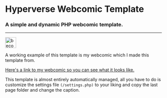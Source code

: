 # Hyperverse Webcomic Template
### A simple and dynamic PHP webcomic template.
---

<a href="https://www.patreon.com/bePatron?u=17106861" data-patreon-widget-type="become-patron-button"><img alt="become a patron" src="https://c5.patreon.com/external/logo/become_a_patron_button.png" height="35px"></a>

A working example of this template is my webcomic which I made this template from.

[Here's a link to my webcomic so you can see what it looks like.](https://hyperve.rs/story/95/)

This template is almost entirely automatically managed, all you have to do is customize the settings file `(/settings.php)` to your liking and copy the last page folder and change the caption.